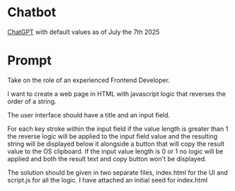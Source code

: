 # Chatbot
[ChatGPT](https://chatgpt.com/) with default values as of July the 7th 2025

# Prompt

Take on the role of an experienced Frontend Developer.

I want to create a web page in HTML with javascript logic that reverses the order of a string.

The user interface should have a title and an input field.

For each key stroke within the input field if the value length is greater than 1 the reverse logic will be applied to the input field value and the resulting string will be displayed below it alongside a button that will copy the result value to the OS clipboard. If the input value length is 0 or 1 no logic will be applied and both the result text and copy button won't be displayed.

The solution should be given in two separate files, index.html for the UI and script.js for all the logic. I have attached an initial seed for index.html